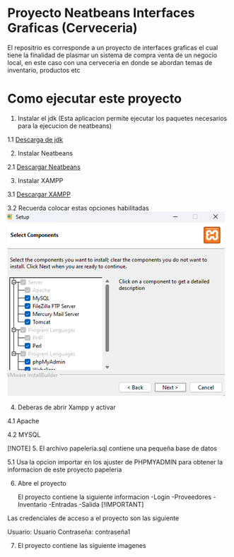 # Proyecto Neatbeans Interfaces Graficas (Cerveceria)

El repositrio es corresponde a un proyecto de interfaces graficas el cual tiene la finalidad de plasmar un sistema de compra venta de un negocio local, en este caso con una cerveceria en donde se abordan temas de inventario, productos etc

# Como ejecutar este proyecto

1. Instalar el jdk (Esta aplicacion permite ejecutar los paquetes necesarios para la ejecucion de neatbeans)

1.1 [Descarga de jdk](https://www.oracle.com/mx/java/technologies/downloads/#jdk21-windows)

2. Instalar Neatbeans

2.1 [Descargar Neatbeans](https://netbeans.apache.org/front/main/)

3. Instalar XAMPP

3.1 [Descargar XAMPP](https://www.apachefriends.org/es/index.html)

 3.2 Recuerda colocar estas opciones habilitadas ![Alt text](image.png)

4. Deberas de abrir Xampp y activar 
 
4.1 Apache

4.2 MYSQL

[!NOTE]
5. El archivo papeleria.sql contiene una pequeña base de datos 

5.1 Usa la opcion importar en los ajuster de PHPMYADMIN para obtener la informacion de este proyecto papeleria

6. Abre el proyecto 
    
    El proyecto contiene la siguiente informacion 
    -Login
    -Proveedores
    -Inventario
    -Entradas 
    -Salida 
[!IMPORTANT]

Las credenciales de acceso a el proyecto son las siguiente 

Usuario: Usuario
Contraseña: contraseña1

7. El proyecto contiene las siguiente imagenes 

